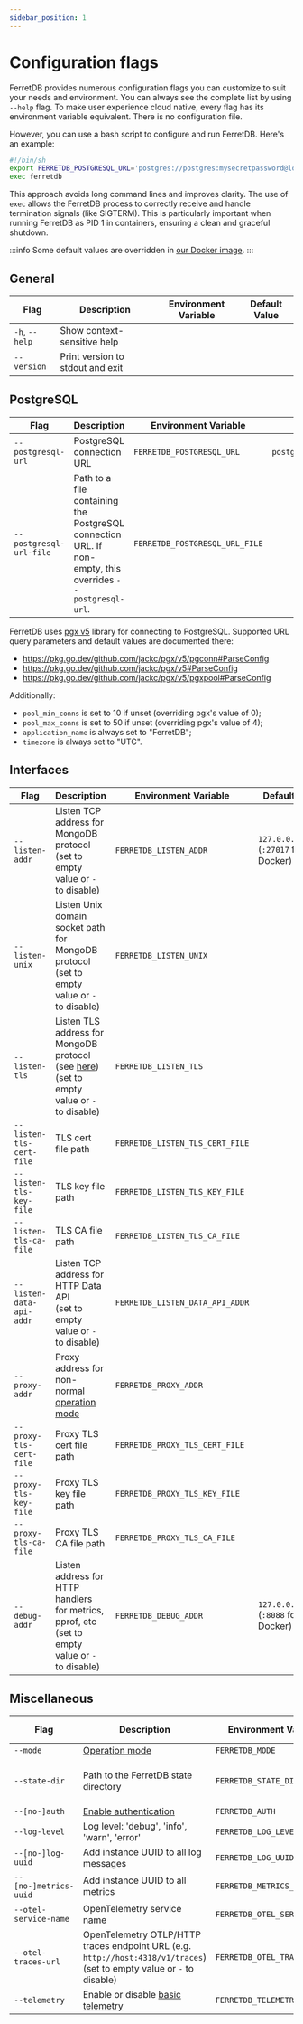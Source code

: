 ```yaml
---
sidebar_position: 1
---
```


# Configuration flags

FerretDB provides numerous configuration flags you can customize to suit your needs and environment.
You can always see the complete list by using `--help` flag.
To make user experience cloud native, every flag has its environment variable equivalent.
There is no configuration file.

However, you can use a bash script to configure and run FerretDB. Here's an example:

```bash
#!/bin/sh
export FERRETDB_POSTGRESQL_URL='postgres://postgres:mysecretpassword@localhost:5432/ferretdb'
exec ferretdb
```
This approach avoids long command lines and improves clarity.
The use of `exec` allows the FerretDB process to correctly receive and handle termination signals (like SIGTERM). This is particularly important when running FerretDB as PID 1 in containers, ensuring a clean and graceful shutdown.

:::info
Some default values are overridden in [our Docker image](../installation/ferretdb/docker.md).
:::

<!-- Keep order in sync with the `--help` output -->

## General

| Flag           | Description                      | Environment Variable | Default Value |
| -------------- | -------------------------------- | -------------------- | ------------- |
| `-h`, `--help` | Show context-sensitive help      |                      |               |
| `--version`    | Print version to stdout and exit |                      |               |

## PostgreSQL

| Flag                    | Description                                                                                               | Environment Variable           | Default Value                        |
| ----------------------- | --------------------------------------------------------------------------------------------------------- | ------------------------------ | ------------------------------------ |
| `--postgresql-url`      | PostgreSQL connection URL                                                                                 | `FERRETDB_POSTGRESQL_URL`      | `postgres://127.0.0.1:5432/postgres` |
| `--postgresql-url-file` | Path to a file containing the PostgreSQL connection URL. If non-empty, this overrides `--postgresql-url`. | `FERRETDB_POSTGRESQL_URL_FILE` |                                      |

FerretDB uses [pgx v5](https://github.com/jackc/pgx) library for connecting to PostgreSQL.
Supported URL query parameters and default values are documented there:

- https://pkg.go.dev/github.com/jackc/pgx/v5/pgconn#ParseConfig
- https://pkg.go.dev/github.com/jackc/pgx/v5#ParseConfig
- https://pkg.go.dev/github.com/jackc/pgx/v5/pgxpool#ParseConfig

Additionally:

- `pool_min_conns` is set to 10 if unset (overriding pgx's value of 0);
- `pool_max_conns` is set to 50 if unset (overriding pgx's value of 4);
- `application_name` is always set to "FerretDB";
- `timezone` is always set to "UTC".

## Interfaces

| Flag                     | Description                                                                                                                      | Environment Variable            | Default Value                                |
| ------------------------ | -------------------------------------------------------------------------------------------------------------------------------- | ------------------------------- | -------------------------------------------- |
| `--listen-addr`          | Listen TCP address for MongoDB protocol<br />(set to empty value or `-` to disable)                                              | `FERRETDB_LISTEN_ADDR`          | `127.0.0.1:27017`<br />(`:27017` for Docker) |
| `--listen-unix`          | Listen Unix domain socket path for MongoDB protocol<br />(set to empty value or `-` to disable)                                  | `FERRETDB_LISTEN_UNIX`          |                                              |
| `--listen-tls`           | Listen TLS address for MongoDB protocol (see [here](../security/tls-connections.md))<br />(set to empty value or `-` to disable) | `FERRETDB_LISTEN_TLS`           |                                              |
| `--listen-tls-cert-file` | TLS cert file path                                                                                                               | `FERRETDB_LISTEN_TLS_CERT_FILE` |                                              |
| `--listen-tls-key-file`  | TLS key file path                                                                                                                | `FERRETDB_LISTEN_TLS_KEY_FILE`  |                                              |
| `--listen-tls-ca-file`   | TLS CA file path                                                                                                                 | `FERRETDB_LISTEN_TLS_CA_FILE`   |                                              |
| `--listen-data-api-addr` | Listen TCP address for HTTP Data API<br />(set to empty value or `-` to disable)                                                 | `FERRETDB_LISTEN_DATA_API_ADDR` |                                              |
| `--proxy-addr`           | Proxy address for non-normal [operation mode](operation-modes.md)                                                                | `FERRETDB_PROXY_ADDR`           |                                              |
| `--proxy-tls-cert-file`  | Proxy TLS cert file path                                                                                                         | `FERRETDB_PROXY_TLS_CERT_FILE`  |                                              |
| `--proxy-tls-key-file`   | Proxy TLS key file path                                                                                                          | `FERRETDB_PROXY_TLS_KEY_FILE`   |                                              |
| `--proxy-tls-ca-file`    | Proxy TLS CA file path                                                                                                           | `FERRETDB_PROXY_TLS_CA_FILE`    |                                              |
| `--debug-addr`           | Listen address for HTTP handlers for metrics, pprof, etc<br />(set to empty value or `-` to disable)                             | `FERRETDB_DEBUG_ADDR`           | `127.0.0.1:8088`<br />(`:8088` for Docker)   |

## Miscellaneous

| Flag                  | Description                                                                                                                 | Environment Variable         | Default Value                  |
| --------------------- | --------------------------------------------------------------------------------------------------------------------------- | ---------------------------- | ------------------------------ |
| `--mode`              | [Operation mode](operation-modes.md)                                                                                        | `FERRETDB_MODE`              | `normal`                       |
| `--state-dir`         | Path to the FerretDB state directory                                                                                        | `FERRETDB_STATE_DIR`         | `.`<br />(`/state` for Docker) |
| `--[no-]auth`         | [Enable authentication](../security/authentication.md)                                                                      | `FERRETDB_AUTH`              | enabled                        |
| `--log-level`         | Log level: 'debug', 'info', 'warn', 'error'                                                                                 | `FERRETDB_LOG_LEVEL`         | `info`                         |
| `--[no-]log-uuid`     | Add instance UUID to all log messages                                                                                       | `FERRETDB_LOG_UUID`          | disabled                       |
| `--[no-]metrics-uuid` | Add instance UUID to all metrics                                                                                            | `FERRETDB_METRICS_UUID`      | disabled                       |
| `--otel-service-name` | OpenTelemetry service name                                                                                                  | `FERRETDB_OTEL_SERVICE_NAME` | `ferretdb`                     |
| `--otel-traces-url`   | OpenTelemetry OTLP/HTTP traces endpoint URL (e.g. `http://host:4318/v1/traces`)<br />(set to empty value or `-` to disable) | `FERRETDB_OTEL_TRACES_URL`   | disabled                       |
| `--telemetry`         | Enable or disable [basic telemetry](telemetry.md)                                                                           | `FERRETDB_TELEMETRY`         | `undecided`                    |

<!-- Do not document `--dev-XXX` flags -->
